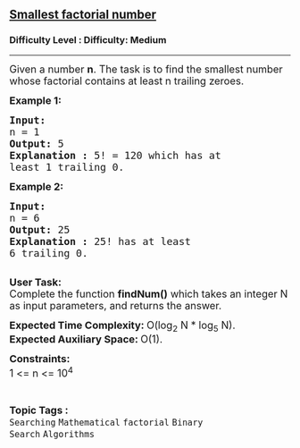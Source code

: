 <h2><a href="https://www.geeksforgeeks.org/problems/smallest-factorial-number5929/1?page=3&category=Searching&sortBy=submissions">Smallest factorial number</a></h2><h3>Difficulty Level : Difficulty: Medium</h3><hr><div class="problems_problem_content__Xm_eO"><p><span style="font-size:18px">Given a number&nbsp;<strong>n</strong>. The task is to find the smallest number whose factorial contains at least n trailing zeroes.</span></p>

<p><span style="font-size:18px"><strong>Example 1:</strong></span></p>

<pre><span style="font-size:18px"><strong>Input:
</strong>n = 1<strong>
Output: </strong>5
<strong>Explanation : </strong>5! = 120 which has at
least 1 trailing 0.</span></pre>

<p><span style="font-size:18px"><strong>Example 2:</strong></span></p>

<pre><span style="font-size:18px"><strong>Input:</strong>
n = 6
<strong>Output: </strong>25
<strong>Explanation :</strong><strong> </strong>25! has at least
6 trailing 0.
</span></pre>

<p><br>
<span style="font-size:18px"><strong>User Task:</strong><br>
Complete the function&nbsp;<strong>findNum()</strong>&nbsp;which takes an integer N as input parameters, and returns the answer.</span></p>

<p><span style="font-size:18px"><strong>Expected Time Complexity:&nbsp;</strong>O(log<sub>2</sub> N * log<sub>5</sub>&nbsp;N).<br>
<strong>Expected Auxiliary Space:&nbsp;</strong>O(1).</span></p>

<p><span style="font-size:18px"><strong>Constraints:</strong><br>
1 &lt;= n &lt;= 10<sup>4</sup></span></p>
</div><br><p><span style=font-size:18px><strong>Topic Tags : </strong><br><code>Searching</code>&nbsp;<code>Mathematical</code>&nbsp;<code>factorial</code>&nbsp;<code>Binary Search</code>&nbsp;<code>Algorithms</code>&nbsp;